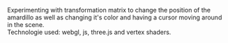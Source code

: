 Experimenting with transformation matrix to change the position of the amardillo as well as changing it's color and having a cursor moving around in the scene.
<br/>Technologie used: webgl, js, three.js and vertex shaders.
